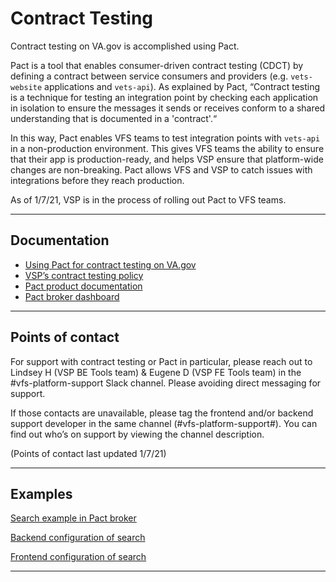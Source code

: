 # Contract Testing
Contract testing on VA.gov is accomplished using Pact.

Pact is a tool that enables consumer-driven contract testing (CDCT) by defining a contract between service consumers and providers (e.g. `vets-website` applications and `vets-api`). As explained by Pact, “Contract testing is a technique for testing an integration point by checking each application in isolation to ensure the messages it sends or receives conform to a shared understanding that is documented in a 'contract'.“

In this way, Pact enables VFS teams to test integration points with `vets-api` in a non-production environment. This gives VFS teams the ability to ensure that their app is production-ready, and helps VSP ensure that platform-wide changes are non-breaking. Pact allows VFS and VSP to catch issues with integrations before they reach production.

As of 1/7/21, VSP is in the process of rolling out Pact to VFS teams.

--- 

## Documentation
* [Using Pact for contract testing on VA.gov](https://github.com/department-of-veterans-affairs/va.gov-team/blob/reorganize-qa-docs/platform/quality-assurance/contract-testing/how-to-use-pact-for-contract-testing.md)
* [VSP’s contract testing policy](https://github.com/department-of-veterans-affairs/va.gov-team/blob/reorganize-qa-docs/platform/quality-assurance/contract-testing/how-to-use-pact-for-contract-testing.md)
* [Pact product documentation](https://docs.pact.io/)
* [Pact broker dashboard](https://dev.va.gov/_vfs/pact-broker/)

---

## Points of contact
For support with contract testing or Pact in particular, please reach out to Lindsey H (VSP BE Tools team) & Eugene D (VSP FE Tools team) in the #vfs-platform-support Slack channel. Please avoiding direct messaging for support. 

If those contacts are unavailable, please tag the frontend and/or backend support developer in the same channel (#vfs-platform-support#). You can find out who’s on support by viewing the channel description.

(Points of contact last updated 1/7/21)

---

## Examples

[Search example in Pact broker](https://dev.va.gov/_vfs/pact-broker/pacts/provider/VA.gov%20API/consumer/Search/latest)

[Backend configuration of search](https://github.com/department-of-veterans-affairs/vets-api/blob/master/spec/service_consumers/provider_states_for/search.rb#L3)

[Frontend configuration of search](https://github.com/department-of-veterans-affairs/vets-website/blob/master/src/applications/search/tests/search.pact.spec.js)

---
